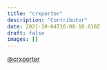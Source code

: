 ```yaml
---
title: "crxporter"
description: "Contributor"
date: 2021-10-04T16:08:10.810Z
draft: false
images: []
---
```


[@crxporter](https://github.com/crxporter)
